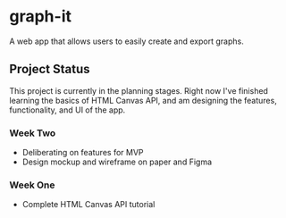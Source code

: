 # graph-it

A web app that allows users to easily create and export graphs.

## Project Status

This project is currently in the planning stages. Right now I've finished learning the basics of HTML Canvas API, and am designing the features, functionality, and UI of the app.

### Week Two

- Deliberating on features for MVP
- Design mockup and wireframe on paper and Figma

### Week One

- Complete HTML Canvas API tutorial
